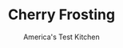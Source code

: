 ---
layout: ../../layouts/MarkdownPostLayout.astro
title: Cherry Frosting
author: America's Test Kitchen
pubDate: 2023-03-15
description: "For creamy, satiny frosting, its the little things that count."
image_url: https://res.cloudinary.com/hksqkdlah/image/upload/ar_1:1,c_fill,dpr_2.0,f_auto,fl_lossy.progressive.strip_profile,g_faces:auto,q_auto:low,w_344/8492_sfs-buttercreamfrosting-12-276259
tags: ["Desserts or Baked Goods","Cakes"]
calories: 
protein: 
carbohydrates: 
fats: 
fiber: 
ingredients: ["24 tablespoons, unsalted butter (3 sticks), cut into pieces and softened","1 teaspoon, vanilla extract","1/4 teaspoon, salt","1/4 cup, cherry preserves","2 tablespoons, maraschino cherry juice (from a jar of cherries) or grenadine syrup","3 cups (12 ounces), confectioners' sugar"]
serves: 
time: "30 minutes"
instructions: ["CREAM BUTTER In an electric mixer fitted with whisk attachment, beat butter, vanilla, salt, cherry preserves, and juice on medium-high speed until combined.","WHIP FROSTING Reduce mixer speed to medium-low. With motor running, slowly add confectioners' sugar and mix until smooth, 1 to 2 minutes. Increase speed to medium-high and beat frosting until light and fluffy, about 5 minutes."]
nutrition: undefined
notes: "This recipe makes enough frosting for two 9-inch layers, a 13 by 9-inch sheet cake, one Bundt cake (made in a 12-cup Bundt pan) or 24 cupcakes. The frosting can be made up to 2 days ahead and refrigerated in an airtight container. Before using the frosting, let it stand at room temperature until softened, about 2 hours, then whip with an electric mixer briefly to re-fluff."
---